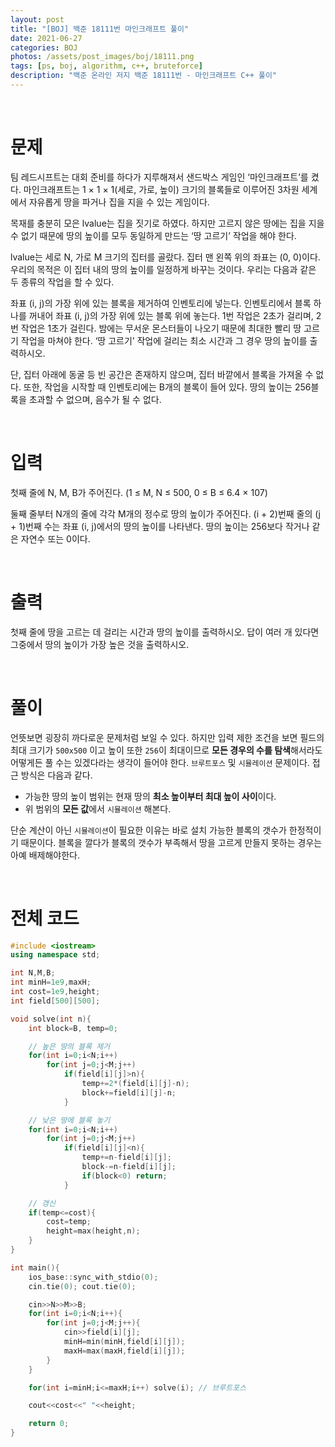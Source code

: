```yaml
---
layout: post
title: "[BOJ] 백준 18111번 마인크래프트 풀이"
date: 2021-06-27
categories: BOJ
photos: /assets/post_images/boj/18111.png
tags: [ps, boj, algorithm, c++, bruteforce]
description: "백준 온라인 저지 백준 18111번 - 마인크래프트 C++ 풀이"
---
```


<br>

# 문제

팀 레드시프트는 대회 준비를 하다가 지루해져서 샌드박스 게임인 ‘마인크래프트’를 켰다. 마인크래프트는 1 × 1 × 1(세로, 가로, 높이) 크기의 블록들로 이루어진 3차원 세계에서 자유롭게 땅을 파거나 집을 지을 수 있는 게임이다.

목재를 충분히 모은 lvalue는 집을 짓기로 하였다. 하지만 고르지 않은 땅에는 집을 지을 수 없기 때문에 땅의 높이를 모두 동일하게 만드는 ‘땅 고르기’ 작업을 해야 한다.

lvalue는 세로 N, 가로 M 크기의 집터를 골랐다. 집터 맨 왼쪽 위의 좌표는 (0, 0)이다. 우리의 목적은 이 집터 내의 땅의 높이를 일정하게 바꾸는 것이다. 우리는 다음과 같은 두 종류의 작업을 할 수 있다.

좌표 (i, j)의 가장 위에 있는 블록을 제거하여 인벤토리에 넣는다.
인벤토리에서 블록 하나를 꺼내어 좌표 (i, j)의 가장 위에 있는 블록 위에 놓는다.
1번 작업은 2초가 걸리며, 2번 작업은 1초가 걸린다. 밤에는 무서운 몬스터들이 나오기 때문에 최대한 빨리 땅 고르기 작업을 마쳐야 한다. ‘땅 고르기’ 작업에 걸리는 최소 시간과 그 경우 땅의 높이를 출력하시오.

단, 집터 아래에 동굴 등 빈 공간은 존재하지 않으며, 집터 바깥에서 블록을 가져올 수 없다. 또한, 작업을 시작할 때 인벤토리에는 B개의 블록이 들어 있다. 땅의 높이는 256블록을 초과할 수 없으며, 음수가 될 수 없다.

<br>

# 입력

첫째 줄에 N, M, B가 주어진다. (1 ≤ M, N ≤ 500, 0 ≤ B ≤ 6.4 × 107)

둘째 줄부터 N개의 줄에 각각 M개의 정수로 땅의 높이가 주어진다. (i + 2)번째 줄의 (j + 1)번째 수는 좌표 (i, j)에서의 땅의 높이를 나타낸다. 땅의 높이는 256보다 작거나 같은 자연수 또는 0이다.

<br>

# 출력

첫째 줄에 땅을 고르는 데 걸리는 시간과 땅의 높이를 출력하시오. 답이 여러 개 있다면 그중에서 땅의 높이가 가장 높은 것을 출력하시오.

<br>

# 풀이

언뜻보면 굉장히 까다로운 문제처럼 보일 수 있다. 하지만 입력 제한 조건을 보면 필드의 최대 크기가 `500x500` 이고 높이 또한 `256`이 최대이므로 **모든 경우의 수를 탐색**해서라도 어떻게든 풀 수는 있겠다라는 생각이 들어야 한다. `브루트포스` 및 `시뮬레이션` 문제이다. 접근 방식은 다음과 같다.

- 가능한 땅의 높이 범위는 현재 땅의 **최소 높이부터 최대 높이 사이**이다.
- 위 범위의 **모든 값**에서 `시뮬레이션` 해본다.

단순 계산이 아닌 `시뮬레이션`이 필요한 이유는 바로 설치 가능한 블록의 갯수가 한정적이기 때문이다. 블록을 깔다가 블록의 갯수가 부족해서 땅을 고르게 만들지 못하는 경우는 아예 배제해야한다.

<br>

# 전체 코드

```c++
#include <iostream>
using namespace std;

int N,M,B;
int minH=1e9,maxH;
int cost=1e9,height;
int field[500][500];

void solve(int n){
    int block=B, temp=0;

    // 높은 땅의 블록 제거
    for(int i=0;i<N;i++)
        for(int j=0;j<M;j++)
            if(field[i][j]>n){
                temp+=2*(field[i][j]-n);
                block+=field[i][j]-n;
            }

    // 낮은 땅에 블록 놓기
    for(int i=0;i<N;i++)
        for(int j=0;j<M;j++)
            if(field[i][j]<n){
                temp+=n-field[i][j];
                block-=n-field[i][j];
                if(block<0) return;
            }

    // 갱신
    if(temp<=cost){
        cost=temp;
        height=max(height,n);
    }
}

int main(){
    ios_base::sync_with_stdio(0);
    cin.tie(0); cout.tie(0);

    cin>>N>>M>>B;
    for(int i=0;i<N;i++){
        for(int j=0;j<M;j++){
            cin>>field[i][j];
            minH=min(minH,field[i][j]);
            maxH=max(maxH,field[i][j]);
        }
    }

    for(int i=minH;i<=maxH;i++) solve(i); // 브루트포스

    cout<<cost<<" "<<height;

    return 0;
}
```
